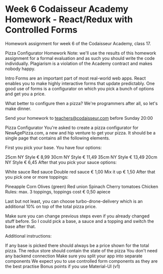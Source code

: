 <h1>Week 6 Codaisseur Academy Homework - React/Redux with Controlled Forms</h1>
Homework assignment for week 6 of the Codaisseur Academy, class 17.

Pizza Configurator Homework
Note: we'll use the results of this homework assignment for a formal evaluation and as such you should write the code individually. Plagiarism is a violation of the Academy contract and makes nobody happy.

Intro
Forms are an important part of most real-world web apps. React enables you to make highly interactive forms that update predictably. One good use of forms is a configurator on which you pick a bunch of options and get you a price.

What better to configure then a pizza? We're programmers after all, so let's make dinner.

Send your homework to teachers@codaisseur.com before Sunday 20:00

Pizza Configurator
You're asked to create a pizza configurator for NewAgePizza.com, a new and hip venture to get your pizza. It should be a single page that contains all the following elements.

First you pick your base. You have four options:

25cm NY Style € 8,99
30cm NY Style € 11,49
35cm NY Style € 13,49
20cm NY Style € 6,45
After that you pick your sauce options:

White sauce
Red sauce
Double red sauce € 1,00
Mix it up € 1,50
After that you pick one or more toppings:

Pineapple
Corn
Olives (green)
Red union
Spinach
Cherry tomatoes
Chicken
Rules: max. 3 toppings, toppings cost € 0,50 apiece

Last but not least, you can choose turbo-drone-delivery which is an additional 10% on top of the total pizza price.

Make sure you can change previous steps even if you already changed stuff before. So I could pick a base, a sauce and a topping and switch the base after that.

Additional instructions:

If any base is picked there should always be a price shown for the total pizza.
The redux store should contain the state of the pizza
You don't need any backend connection
Make sure you split your app into separate components
We expect you to use controlled form components as they are the best practise
Bonus points if you use Material-UI (v1)
